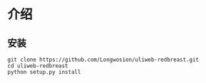 # 介绍

## 安装

```
git clone https://github.com/Longwosion/uliweb-redbreast.git
cd uliweb-redbreast
python setup.py install

```